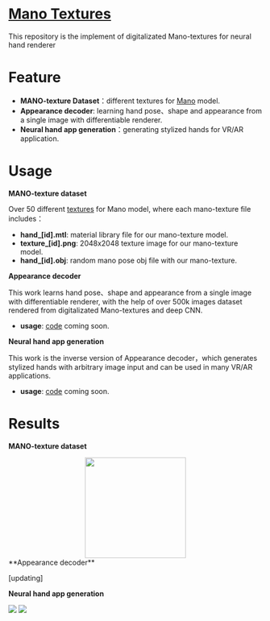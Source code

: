 [Mano Textures](https://github.com/JenathanHoo/Mano-Textures)
=========================
This repository is the implement of digitalizated Mano-textures for neural hand renderer


Feature
=========================
- **MANO-texture Dataset**：different textures for [Mano](https://mano.is.tue.mpg.de/) model.
- **Appearance decoder**: learning hand pose、shape and appearance from a single image with differentiable renderer.
- **Neural hand app generation**：generating stylized hands for VR/AR application.


Usage
=========================
**MANO-texture dataset**

Over 50 different [textures](https://github.com/JenathanHoo/Mano-Textures) for Mano model, where each mano-texture file includes： 
- **hand_[id].mtl**: material library file for our mano-texture model.   
- **texture_[id].png**: 2048x2048 texture image for our mano-texture model.  
- **hand_[id].obj**: random mano pose obj file with our mano-texture.

**Appearance decoder** 

This work learns hand pose、shape and appearance from a single image with differentiable renderer, with the help of over 500k images dataset rendered from digitalizated Mano-textures and deep CNN. 
- **usage**: [code](https://github.com/JenathanHoo/Mano-Textures) coming soon.

**Neural hand app generation** 

This work is the inverse version of Appearance decoder，which generates stylized hands with arbitrary image input and can be used in many VR/AR applications.
- **usage**: [code](https://github.com/JenathanHoo/Mano-Textures) coming soon.

Results
=========================
**MANO-texture dataset** 
<center class="half">
    <img src="https://github.com/JenathanHoo/Mano-Textures/blob/master/imgs/233.gif" width="200"/>
</center>
**Appearance decoder**

[updating]

**Neural hand app generation**

![](https://github.com/JenathanHoo/Mano-Textures/blob/master/imgs/in1.jpg) ![](https://github.com/JenathanHoo/Mano-Textures/blob/master/imgs/out1.gif)



